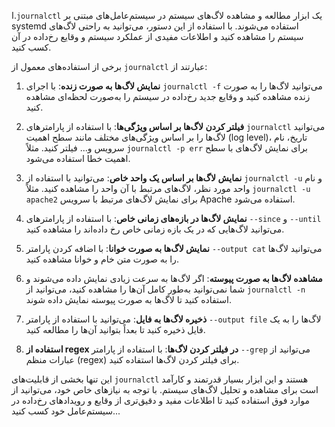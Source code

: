 ا.`journalctl` یک ابزار مطالعه و مشاهده لاگ‌های سیستم در سیستم‌عامل‌های مبتنی بر systemd استفاده می‌شوند. با استفاده از این دستور، می‌توانید به راحتی لاگ‌های سیستم را مشاهده کنید و اطلاعات مفیدی از عملکرد سیستم و وقایع رخ‌داده در آن کسب کنید.

برخی از استفاده‌های معمول از `journalctl` عبارتند از:

1. **نمایش لاگ‌ها به صورت زنده**: با اجرای `journalctl -f` می‌توانید لاگ‌ها را به صورت زنده مشاهده کنید و وقایع جدید رخ‌داده در سیستم را به‌صورت لحظه‌ای مشاهده کنید.

2. **فیلتر کردن لاگ‌ها بر اساس ویژگی‌ها**: با استفاده از پارامترهای `journalctl` می‌توانید لاگ‌ها را بر اساس ویژگی‌های مختلف مانند سطح اهمیت (log level)، تاریخ، نام سرویس و... فیلتر کنید. مثلاً `journalctl -p err` برای نمایش لاگ‌های با سطح اهمیت خطا استفاده می‌شود.

3. **نمایش لاگ‌ها بر اساس یک واحد خاص**: می‌توانید با استفاده از `journalctl -u` و نام واحد مورد نظر، لاگ‌های مرتبط با آن واحد را مشاهده کنید. مثلاً `journalctl -u apache2` برای نمایش لاگ‌های مرتبط با سرویس Apache استفاده می‌شود.

4. **نمایش لاگ‌ها در بازه‌های زمانی خاص**: با استفاده از پارامترهای `--since` و `--until` می‌توانید لاگ‌هایی که در یک بازه زمانی خاص رخ داده‌اند را مشاهده کنید.

5. **نمایش لاگ‌ها به صورت خوانا**: با اضافه کردن پارامتر `--output cat` می‌توانید لاگ‌ها را به صورت متن خام و خوانا مشاهده کنید.

6. **مشاهده لاگ‌ها به صورت پیوسته**: اگر لاگ‌ها به سرعت زیادی نمایش داده می‌شوند و شما نمی‌توانید به‌طور کامل آن‌ها را مشاهده کنید، می‌توانید از `journalctl -n` استفاده کنید تا لاگ‌ها به صورت پیوسته نمایش داده شوند.

7. **ذخیره لاگ‌ها به فایل**: می‌توانید با استفاده از پارامتر `--output file` لاگ‌ها را به یک فایل ذخیره کنید تا بعداً بتوانید آن‌ها را مطالعه کنید.

8. **استفاده از regex در فیلتر کردن لاگ‌ها**: با استفاده از پارامتر `--grep` می‌توانید از عبارات منظم (regex) برای فیلتر کردن لاگ‌ها استفاده کنید.

این تنها بخشی از قابلیت‌های `journalctl` هستند و این ابزار بسیار قدرتمند و کارآمد است برای مشاهده و تحلیل لاگ‌های سیستم. با توجه به نیازهای خاص خود، می‌توانید از موارد فوق استفاده کنید تا اطلاعات مفید و دقیق‌تری از وقایع و رویدادهای رخ‌داده در سیستم‌عامل خود کسب کنید...
